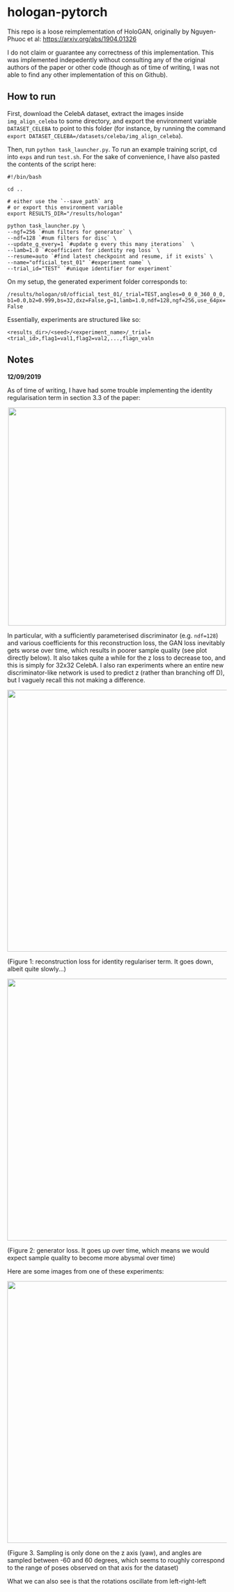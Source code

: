 # hologan-pytorch

This repo is a loose reimplementation of HoloGAN, originally by Nguyen-Phuoc et al: https://arxiv.org/abs/1904.01326

I do not claim or guarantee any correctness of this implementation. This was implemented indepedently without consulting any
of the original authors of the paper or other code (though as of time of writing, I was not able to find any other implementation
of this on Github).

## How to run

First, download the CelebA dataset, extract the images inside `img_align_celeba` to some directory, and export the environment 
variable `DATASET_CELEBA` to point to this folder (for instance, by running the command `export DATASET_CELEBA=/datasets/celeba/img_align_celeba`).

Then, run `python task_launcher.py`. To run an example training script, cd into `exps` and run `test.sh`. For the sake of
convenience, I have also pasted the contents of the script here:

```
#!/bin/bash

cd ..

# either use the `--save_path` arg
# or export this environment variable
export RESULTS_DIR="/results/hologan"

python task_launcher.py \
--ngf=256 `#num filters for generator` \
--ndf=128 `#num filters for disc` \
--update_g_every=1 `#update g every this many iterations`  \
--lamb=1.0 `#coefficient for identity reg loss` \
--resume=auto `#find latest checkpoint and resume, if it exists` \
--name="official_test_01" `#experiment name` \
--trial_id="TEST" `#unique identifier for experiment`
```

On my setup, the generated experiment folder corresponds to: 

`/results/hologan/s0/official_test_01/_trial=TEST,angles=0_0_0_360_0_0,b1=0.0,b2=0.999,bs=32,dxz=False,g=1,lamb=1.0,ndf=128,ngf=256,use_64px=False`

Essentially, experiments are structured like so:

`<results_dir>/<seed>/<experiment_name>/_trial=<trial_id>,flag1=val1,flag2=val2,...,flagn_valn`

## Notes

**12/09/2019**

As of time of writing, I have had some trouble implementing the identity regularisation term in section 3.3 of the paper:

<p align="center">
<img src="https://user-images.githubusercontent.com/2417792/64811185-c7644e00-d56a-11e9-813c-602e76099d2a.png" width="500" />
</p>

In particular, with a sufficiently parameterised discriminator (e.g. `ndf=128`) and various coefficients for this 
reconstruction loss,  the GAN loss inevitably gets worse over time, which results in poorer sample quality (see plot directly 
below). It also takes quite a while for the z loss to decrease too, and this is simply for 32x32 CelebA. I also ran
experiments where an entire new discriminator-like network is used to predict z (rather than branching off D), but I vaguely
recall this not making a difference.

<p align="center">
<img src="https://user-images.githubusercontent.com/2417792/64811358-190cd880-d56b-11e9-9a18-2b87933bfbde.png" width=600 />

(Figure 1: reconstruction loss for identity regulariser term. It goes down, albeit quite slowly...)
</p>

<p align="center">
<img src="https://user-images.githubusercontent.com/2417792/64811533-7acd4280-d56b-11e9-8ea2-6eef92435828.png" width=600 />

(Figure 2: generator loss. It goes up over time, which means we would expect sample quality to become more abysmal over time)
</p>

Here are some images from one of these experiments:

<p align="center">
<img src="https://user-images.githubusercontent.com/2417792/64812202-b9afc800-d56c-11e9-9698-3823772ae6f3.png" width=600 />

(Figure 3. Sampling is only done on the z axis (yaw), and angles are sampled between -60 and 60 degrees, which seems to roughly
correspond to the range of poses observed on that axis for the dataset)
</p>

What we can also see is that the rotations oscillate from left-right-left

